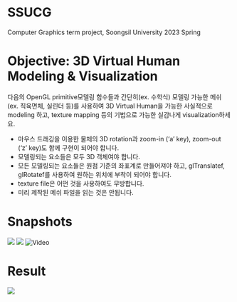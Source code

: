# SSUCG
Computer Graphics term project, Soongsil University 2023 Spring

# Objective: 3D Virtual Human Modeling & Visualization  
다음의 OpenGL primitive모델링 함수들과 간단히(ex. 수학식) 모델링 가능한 메쉬(ex. 직육면체, 실린더 등)를 사용하여 3D Virtual Human을 가능한 사실적으로 modeling 하고, texture mapping 등의 기법으로 가능한 실감나게 visualization하세요.  
* 마우스 드래깅을 이용한 물체의 3D rotation과 zoom-in (‘a’ key), zoom-out (‘z’ key)도 함께 구현이 되어야 합니다.
* 모델링되는 요소들은 모두 3D 객체여야 합니다.  
* 모든 모델링되는 요소들은 원점 기준의 좌표계로 만들어져야 하고, glTranslatef, glRotatef를 사용하여 원하는 위치에 부착이 되어야 합니다.  
* texture file은 어떤 것을 사용하여도 무방합니다.  
* 미리 제작된 메쉬 파일을 읽는 것은 안됩니다.  

# Snapshots
![](https://github.com/tuxedcat/SSUCG/blob/main/submit/1.png)
![](https://github.com/tuxedcat/SSUCG/blob/main/submit/2.png)
![Video](https://youtu.be/8qIO4likGfM)

# Result
![](https://github.com/tuxedcat/SSUCG/blob/main/submit/result.png)  
